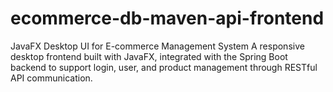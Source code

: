 # ecommerce-db-maven-api-frontend
JavaFX Desktop UI for E-commerce Management System A responsive desktop frontend built with JavaFX, integrated with the Spring Boot backend to support login, user, and product management through RESTful API communication.
